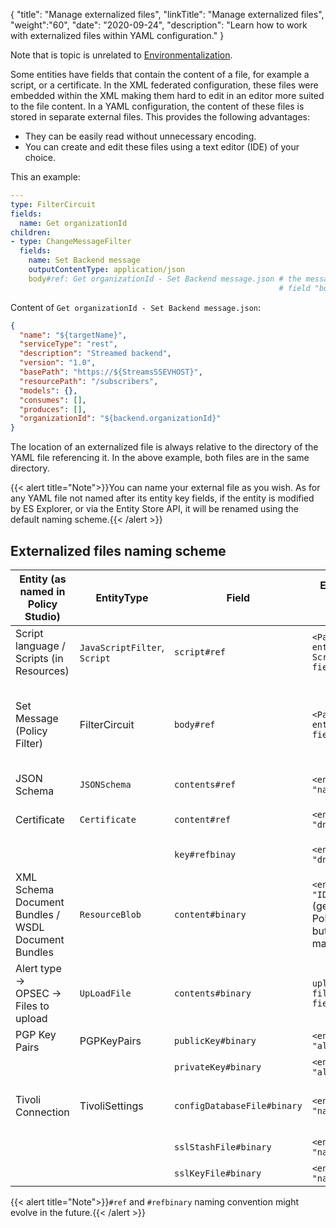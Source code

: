 {
"title": "Manage externalized files",
"linkTitle": "Manage externalized files",
"weight":"60",
"date": "2020-09-24",
"description": "Learn how to work with externalized files within YAML configuration."
}

Note that is topic is unrelated to [Environmentalization](/docs/apim_yamles/yamles_environmentalization).

Some entities have fields that contain the content of a file, for example a script, or a certificate. In the XML federated configuration, these files were embedded within the XML making them hard to edit in an editor more suited to the file content. In a YAML configuration, the content of these files is stored in separate external files. This provides the following advantages:

* They can be easily read without unnecessary encoding.
* You can create and edit these files using a text editor (IDE) of your choice.

This an example:

```yaml
---
type: FilterCircuit
fields:
  name: Get organizationId
children:
- type: ChangeMessageFilter
  fields:
    name: Set Backend message
    outputContentType: application/json
    body#ref: Get organizationId - Set Backend message.json # the message has been externalized
                                                            # field "body" has been renamed in "body#ref"
```

Content of `Get organizationId - Set Backend message.json`:

```json
{
  "name": "${targetName}",
  "serviceType": "rest",
  "description": "Streamed backend",
  "version": "1.0",
  "basePath": "https://${StreamsSSEVHOST}",
  "resourcePath": "/subscribers",
  "models": {},
  "consumes": [],
  "produces": [],
  "organizationId": "${backend.organizationId}"
}
```

The location of an externalized file is always relative to the directory of the YAML file referencing it. In the above example, both files are in the same directory.

{{< alert title="Note">}}You can name your external file as you wish. As for any YAML file not named after its entity key fields, if the entity is modified by ES Explorer, or via the Entity Store API, it will be renamed using the default naming scheme.{{< /alert >}}

## Externalized files naming scheme

| Entity (as named in Policy Studio) | EntityType | Field | Externalized file name scheme | Possible extensions | Additional rules | Environmentalization possible inside file content |
| --- | --- | --- | --- | --- | --- | --- |
| Script language / Scripts (in Resources) | `JavaScriptFilter`, `Script` | `script#ref` | `<Parent entity>-Scripts/<entity field "name">` | `.groovy`, `.js`, `.nashorn.js`, `.py` |  | Yes |
| Set Message (Policy Filter) | FilterCircuit | `body#ref` | `<Parent entity>-<entity field "name">` | `.json`, `.html`, `.xml`, `.txt` | Only multi-line body is externalize. Extension depends on content type content. | Yes |
| JSON Schema | `JSONSchema` | `contents#ref` | `<entity field "name">` | `.json` |  | Yes |
| Certificate | `Certificate` | `content#ref` | `<entity field "dname">-cert` | `.pem` | [How to add a new certificate](/docs/apim_yamles/yamles_edit/#how-to-add-a-new-certificate-and-private-key-to-a-yaml-configuration) | No |
|             |               | `key#refbinay` | `<entity field "dname">-key` | `.pem` | [How to add a private key](/docs/apim_yamles/yamles_edit/#how-to-add-a-new-certificate-and-private-key-to-a-yaml-configuration) | No |
| XML Schema Document Bundles / WSDL Document Bundles | `ResourceBlob` | `content#binary` | `<entity fields "ID">` (generated by Policy Studio but can be manually set) | `.xsd`, `.dtd`, `.wsdl` | Extension depends on content on type | No |
| Alert type → OPSEC → Files to upload | `UpLoadFile` | `contents#binary` | `upload-files/<entity fields "name">` | n/a | Entity name is the file name. | No |
| PGP Key Pairs | PGPKeyPairs | `publicKey#binary`  | `<entity field "alias">-pub` | `.crt` |  | No |
|               |             | `privateKey#binary` | `<entity field "alias">-sec` | `.asc` |  | No |
| Tivoli Connection | TivoliSettings | `configDatabaseFile#binary` | `<entity field "name">` | `.db.conf`   | Tivoli Configuration Database File. | No |
|                   |                | `sslStashFile#binary`       | `<entity field "name">` | `.ssl.key`   | SSL Stash file                      | No |
|                   |                | `sslKeyFile#binary`         | `<entity field "name">` | `.ssl.stash` | SSL Key file                        | No |

{{< alert title="Note">}}`#ref` and `#refbinary` naming convention might evolve in the future.{{< /alert >}}

